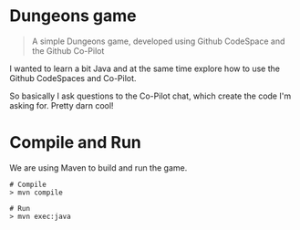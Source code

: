 # Dungeons game
> A simple Dungeons game, developed using Github CodeSpace and the Github Co-Pilot

I wanted to learn a bit Java and at the same time explore how to
use the Github CodeSpaces and Co-Pilot.

So basically I ask questions to the Co-Pilot chat, which create the
code I'm asking for. Pretty darn cool!

# Compile and Run

We are using Maven to build and run the game.

```shell
# Compile
> mvn compile

# Run
> mvn exec:java
```


